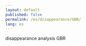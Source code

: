```yaml
---
layout: default
published: false
permalink: /es/disappearance/GBR/
lang: es
---
```


disappearance analysis GBR
